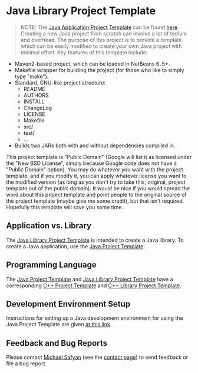 # Java Library Project Template #
> NOTE: The [Java Application Project Template](http://code.google.com/p/java-project-template/) can be found [here](http://code.google.com/p/java-project-template/).
Creating a new Java project from scratch can involve a lot of tedium and overhead. The purpose of this project is to provide a template which can be easily modified to create your own Java project with minimal effort. Key features of this template include:

  * Maven2-based project, which can be loaded in NetBeans 6`.`5+`.`
  * Makefile wrapper for building the project (for those who like to simply type "make").
  * Standard, GNU-like project structure:
    * README
    * AUTHORS
    * INSTALL
    * ChangeLog
    * LICENSE
    * Makefile
    * src/
    * test/
    * ...
  * Builds two JARs both with and without dependencies compiled in.

This project template is "Public Domain" (Google will list it as licensed under the "New BSD License", simply because Google code does not have a "Public Domain" option). You may do whatever you want with the project template, and if you modify it, you can apply whatever license you want to the modified version (as long as you don't try to take this, original, project template out of the public domain). It would be nice if you would spread the word about this project template and point people to the original source of the project template (maybe give me some credit), but that isn't required. Hopefully this template will save you some time.

## Application vs. Library ##
The [Java Library Project Template](http://code.google.com/p/java-library-project-template/) is intended to create a Java library. To create a Java application, use the [Java Project Template](http://code.google.com/p/java-project-template/).

## Programming Language ##

The [Java Project Template](http://code.google.com/p/java-project-template/) and [Java Library Project Template](http://code.google.com/p/java-library-project-template/) have a corresponding [C++ Project Template](http://code.google.com/p/cpp-project-template/) and [C++ Library Project Template](http://code.google.com/p/cpp-library-project-template/).

## Development Environment Setup ##
Instructions for setting up a Java development environment for using the Java Project Template are given [at this link](http://code.google.com/p/java-project-template/wiki/DevelopmentEnvironmentSetup).

## Feedback and Bug Reports ##
Please contact [Michael Safyan](http://sites.google.com/site/michaelsafyan/) (see the [contact page](http://sites.google.com/site/michaelsafyan/contact)) to send feedback or file a bug report.